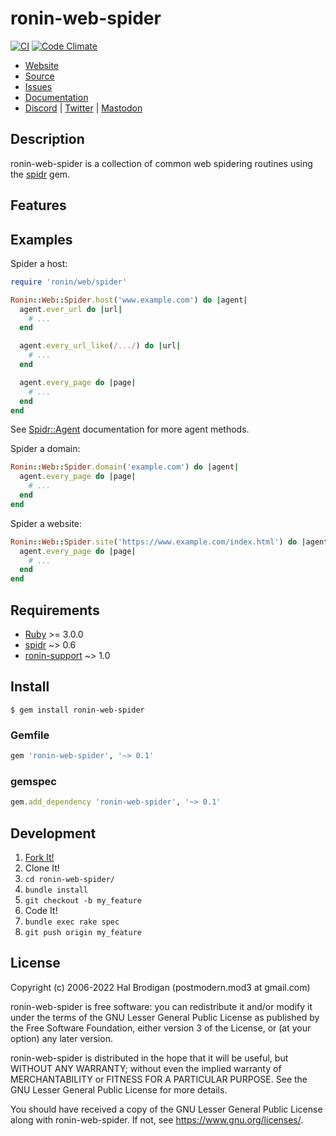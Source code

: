 # ronin-web-spider

[![CI](https://github.com/ronin-rb/ronin-web-spider/actions/workflows/ruby.yml/badge.svg)](https://github.com/ronin-rb/ronin-web-spider/actions/workflows/ruby.yml)
[![Code Climate](https://codeclimate.com/github/ronin-rb/ronin-web-spider.svg)](https://codeclimate.com/github/ronin-rb/ronin-web-spider)

* [Website](https://ronin-rb.dev/)
* [Source](https://github.com/ronin-rb/ronin-web-spider)
* [Issues](https://github.com/ronin-rb/ronin-web-spider/issues)
* [Documentation](https://ronin-rb.dev/docs/ronin-web-spider/frames)
* [Discord](https://discord.gg/6WAb3PsVX9) |
  [Twitter](https://twitter.com/ronin_rb) |
  [Mastodon](https://infosec.exchange/@ronin_rb)

## Description

ronin-web-spider is a collection of common web spidering routines using the
[spidr] gem.

## Features

## Examples

Spider a host:

```ruby
require 'ronin/web/spider'

Ronin::Web::Spider.host('www.example.com') do |agent|
  agent.ever_url do |url|
    # ...
  end

  agent.every_url_like(/.../) do |url|
    # ...
  end

  agent.every_page do |page|
    # ...
  end
end
```

See [Spidr::Agent] documentation for more agent methods.

[Spidr::Agent]: https://rubydoc.info/gems/spidr/Spidr/Agent

Spider a domain:

```ruby
Ronin::Web::Spider.domain('example.com') do |agent|
  agent.every_page do |page|
    # ...
  end
end
```

Spider a website:

```ruby
Ronin::Web::Spider.site('https://www.example.com/index.html') do |agent|
  agent.every_page do |page|
    # ...
  end
end
```

## Requirements

* [Ruby] >= 3.0.0
* [spidr] ~> 0.6
* [ronin-support] ~> 1.0

## Install

```shell
$ gem install ronin-web-spider
```

### Gemfile

```ruby
gem 'ronin-web-spider', '~> 0.1'
```

### gemspec

```ruby
gem.add_dependency 'ronin-web-spider', '~> 0.1'
```

## Development

1. [Fork It!](https://github.com/ronin-rb/ronin-web-spider/fork)
2. Clone It!
3. `cd ronin-web-spider/`
4. `bundle install`
5. `git checkout -b my_feature`
6. Code It!
7. `bundle exec rake spec`
8. `git push origin my_feature`

## License

Copyright (c) 2006-2022 Hal Brodigan (postmodern.mod3 at gmail.com)

ronin-web-spider is free software: you can redistribute it and/or modify
it under the terms of the GNU Lesser General Public License as published
by the Free Software Foundation, either version 3 of the License, or
(at your option) any later version.

ronin-web-spider is distributed in the hope that it will be useful,
but WITHOUT ANY WARRANTY; without even the implied warranty of
MERCHANTABILITY or FITNESS FOR A PARTICULAR PURPOSE.  See the
GNU Lesser General Public License for more details.

You should have received a copy of the GNU Lesser General Public License
along with ronin-web-spider.  If not, see <https://www.gnu.org/licenses/>.

[Ruby]: https://www.ruby-lang.org
[spidr]: https://github.com/postmodern/spidr#readme
[ronin-support]: https://github.com/ronin-rb/ronin-support#readme
